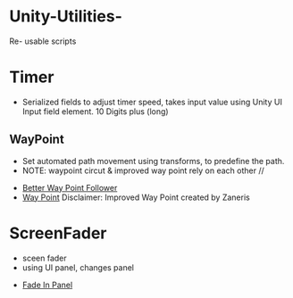 # Unity-Utilities-
Re- usable scripts

# Timer 
- Serialized fields to adjust timer speed, takes input value using Unity UI Input field element. 10 Digits plus (long) 


## WayPoint 

- Set automated path movement using transforms, to predefine the path.
- NOTE:  waypoint circut  & improved way point rely on each other // 
*  [Better Way Point Follower](BetterWaypointFollower.cs)
* [Way Point](WaypointCircuit.cs)
  Disclaimer: Improved Way Point created by Zaneris
  
# ScreenFader
  
  - sceen fader 
  - using UI panel, changes panel 
  *  [Fade In Panel](FadeIn.cs)
